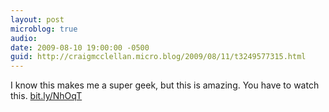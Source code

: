 ```yaml
---
layout: post
microblog: true
audio: 
date: 2009-08-10 19:00:00 -0500
guid: http://craigmcclellan.micro.blog/2009/08/11/t3249577315.html
---
```

I know this makes me a super geek, but this is amazing.  You have to watch this. [bit.ly/NhOqT](http://bit.ly/NhOqT)
